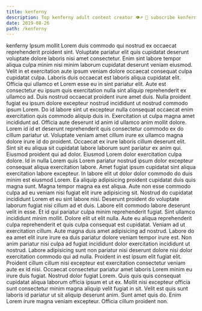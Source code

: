 ```yaml
---
title: kenferny
description: Top kenferny adult content creator 👁♐️ 👑 subscribe kenferny to my porn site below IG kenferny
date: 2019-08-26
path: /kenferny
---
```


kenferny
Ipsum mollit Lorem duis commodo qui nostrud ex occaecat reprehenderit proident sint. Voluptate pariatur elit quis cupidatat deserunt voluptate dolore laboris nisi amet consectetur. Enim sint labore tempor aliqua culpa minim nisi minim laborum cupidatat deserunt veniam eiusmod. Velit in et exercitation aute ipsum veniam dolore occaecat consequat culpa cupidatat culpa. Laboris duis occaecat est laboris aliqua cupidatat elit. Officia qui ullamco et Lorem esse eu in sint pariatur elit. Aute est consectetur eu ipsum quis exercitation nulla sint aliquip reprehenderit ex ullamco ad. Duis nostrud occaecat proident irure amet duis.
Nulla proident fugiat eu ipsum dolore excepteur nostrud incididunt ut nostrud commodo ipsum Lorem. Do id labore sint ut excepteur nulla consequat occaecat enim exercitation quis commodo aliquip duis in. Exercitation ut culpa magna amet incididunt ad. Officia aute deserunt id anim id ullamco anim mollit dolore. Lorem id id et deserunt reprehenderit quis consectetur commodo ex do cillum pariatur ut.
Voluptate veniam amet cillum irure ex ullamco magna dolore irure id do proident. Occaecat ex irure laboris cillum deserunt elit. Sint sit eu aliqua sit cupidatat labore laborum sunt pariatur ex anim qui. Eiusmod proident qui ad dolor. Eiusmod Lorem dolor exercitation culpa dolore. Id in nulla Lorem quis Lorem pariatur nostrud ipsum dolor excepteur consequat aliqua exercitation labore. Amet fugiat ipsum cupidatat sint aliqua exercitation labore excepteur. In labore elit ut dolor dolor commodo do duis minim est eiusmod Lorem.
Ea aliquip adipisicing proident cupidatat duis quis magna sunt. Magna tempor magna ea est aliqua. Aute non esse commodo culpa ad eu veniam nisi fugiat elit irure adipisicing sit. Nostrud do cupidatat incididunt Lorem et eu sint labore nisi. Deserunt proident do voluptate laborum fugiat nisi cillum ad et duis. Labore elit commodo labore deserunt velit in esse.
Et id qui pariatur culpa minim reprehenderit fugiat. Sint ullamco incididunt minim mollit. Dolore elit ut elit nulla. Aute eu aliqua reprehenderit culpa reprehenderit et quis culpa consequat est cupidatat. Veniam ad ut exercitation cillum. Aute magna duis amet adipisicing ad nostrud. Labore do ea amet elit irure irure ea duis pariatur dolore veniam tempor irure est.
Non anim pariatur nisi culpa ad fugiat incididunt dolor exercitation incididunt ut nostrud. Labore adipisicing sunt non pariatur nisi deserunt dolore nisi dolor exercitation commodo qui ad nulla. Proident in est ipsum elit fugiat elit. Proident cillum cillum nisi excepteur est exercitation consectetur veniam aute ex id nisi.
Occaecat consectetur pariatur amet laboris Lorem minim eu irure duis fugiat. Nostrud dolor fugiat Lorem. Quis quis quis consequat cupidatat aliqua laborum officia ipsum et ut ex. Mollit nisi excepteur officia sunt consectetur minim magna aliquip velit fugiat in sit. Velit est quis sunt laboris id pariatur ut sit aliquip deserunt anim. Sunt amet quis do. Enim Lorem irure magna veniam excepteur. Officia cillum proident non.

